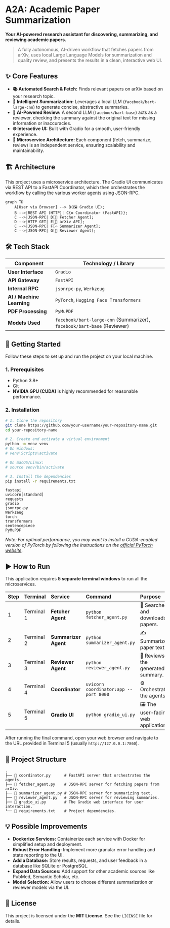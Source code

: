 # A2A: Academic Paper Summarization


**Your AI-powered research assistant for discovering, summarizing, and reviewing academic papers.**



> A fully autonomous, AI-driven workflow that fetches papers from arXiv, uses local Large Language Models for summarization and quality review, and presents the results in a clean, interactive web UI.


## ✨ Core Features

  * **📚 Automated Search & Fetch:** Finds relevant papers on arXiv based on your research topic.
  * **🧠 Intelligent Summarization:** Leverages a local LLM (`facebook/bart-large-cnn`) to generate concise, abstractive summaries.
  * **🔎 AI-Powered Review:** A second LLM (`facebook/bart-base`) acts as a reviewer, checking the summary against the original text for missing information or inaccuracies.
  * **🌐 Interactive UI:** Built with Gradio for a smooth, user-friendly experience.
  * **🧩 Microservice Architecture:** Each component (fetch, summarize, review) is an independent service, ensuring scalability and maintainability.

## 🏗️ Architecture

This project uses a microservice architecture. The Gradio UI communicates via REST API to a FastAPI Coordinator, which then orchestrates the workflow by calling the various worker agents using JSON-RPC.

```
graph TD
    A[User via Browser] --> B(🖼️ Gradio UI);
    B -->|REST API (HTTP)| C{⚙️ Coordinator (FastAPI)};
    C -->|JSON-RPC| D[📡 Fetcher Agent];
    D -->|HTTP GET| E[📄 arXiv API];
    C -->|JSON-RPC| F[✍️ Summarizer Agent];
    C -->|JSON-RPC| G[🧐 Reviewer Agent];
```

## 🛠️ Tech Stack

| Component             | Technology / Library                                                              |
| --------------------- | --------------------------------------------------------------------------------- |
| **User Interface** | `Gradio`                                                                          |
| **API Gateway** | `FastAPI`                                                                         |
| **Internal RPC** | `jsonrpc-py`, `Werkzeug`                                                          |
| **AI / Machine Learning** | `PyTorch`, `Hugging Face Transformers`                                            |
| **PDF Processing** | `PyMuPDF`                                                                         |
| **Models Used** | `facebook/bart-large-cnn` (Summarizer), `facebook/bart-base` (Reviewer)           |

## 🚀 Getting Started

Follow these steps to set up and run the project on your local machine.

### 1\. Prerequisites

  * Python 3.8+
  * Git
  * **NVIDIA GPU (CUDA)** is highly recommended for reasonable performance.

### 2\. Installation

```bash
# 1. Clone the repository
git clone https://github.com/your-username/your-repository-name.git
cd your-repository-name

# 2. Create and activate a virtual environment
python -m venv venv
# On Windows:
# venv\Scripts\activate

# On macOS/Linux:
# source venv/bin/activate

# 3. Install the dependencies
pip install -r requirements.txt
```


```text
fastapi
uvicorn[standard]
requests
gradio
jsonrpc-py
Werkzeug
torch
transformers
sentencepiece
PyMuPDF
```

*Note: For optimal performance, you may want to install a CUDA-enabled version of PyTorch by following the instructions on the [official PyTorch website](https://pytorch.org/get-started/locally/).*


## ▶️ How to Run

This application requires **5 separate terminal windows** to run all the microservices.

| Step | Terminal | Service           | Command                                     | Purpose                                     |
| :--- | :------- | :---------------- | :------------------------------------------ | :------------------------------------------ |
| 1    | Terminal 1 | **Fetcher Agent** | `python fetcher_agent.py`                   | 📡 Searches and downloads papers.         |
| 2    | Terminal 2 | **Summarizer Agent**| `python summarizer_agent.py`                | ✍️ Summarizes paper text.                 |
| 3    | Terminal 3 | **Reviewer Agent** | `python reviewer_agent.py`                  | 🧐 Reviews the generated summary.         |
| 4    | Terminal 4 | **Coordinator** | `uvicorn coordinator:app --port 8000`     | ⚙️ Orchestrates the agents.               |
| 5    | Terminal 5 | **Gradio UI** | `python gradio_ui.py`                       | 🖼️ The user-facing web application.       |

After running the final command, open your web browser and navigate to the URL provided in Terminal 5 (usually `http://127.0.0.1:7860`).

## 📂 Project Structure

```
.
├── 📄 coordinator.py      # FastAPI server that orchestrates the agents.
├── 📄 fetcher_agent.py    # JSON-RPC server for fetching papers from arXiv.
├── 📄 summarizer_agent.py # JSON-RPC server for summarizing text.
├── 📄 reviewer_agent.py   # JSON-RPC server for reviewing summaries.
├── 📄 gradio_ui.py        # The Gradio web interface for user interaction.
└── 📄 requirements.txt    # Project dependencies.
```

## 💡 Possible Improvements

  * **Dockerize Services:** Containerize each service with Docker for simplified setup and deployment.
  * **Robust Error Handling:** Implement more granular error handling and state reporting to the UI.
  * **Add a Database:** Store results, requests, and user feedback in a database like SQLite or PostgreSQL.
  * **Expand Data Sources:** Add support for other academic sources like PubMed, Semantic Scholar, etc.
  * **Model Selection:** Allow users to choose different summarization or reviewer models via the UI.

## 📄 License

This project is licensed under the **MIT License**. See the `LICENSE` file for details.
